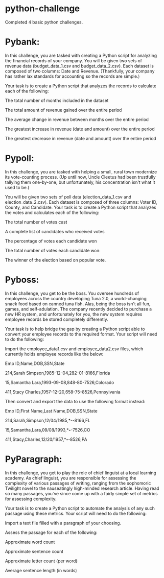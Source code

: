 # python-challenge

Completed 4 basic python challenges.

# Pybank:

In this challenge, you are tasked with creating a Python script for analyzing the financial records of your company. You will be given two sets of revenue data (budget_data_1.csv and budget_data_2.csv). Each dataset is composed of two columns: Date and Revenue. (Thankfully, your company has rather lax standards for accounting so the records are simple.)

Your task is to create a Python script that analyzes the records to calculate each of the following:

The total number of months included in the dataset

The total amount of revenue gained over the entire period

The average change in revenue between months over the entire period

The greatest increase in revenue (date and amount) over the entire period

The greatest decrease in revenue (date and amount) over the entire period

# Pypoll:

In this challenge, you are tasked with helping a small, rural town modernize its vote-counting process. (Up until now, Uncle Cleetus had been trustfully tallying them one-by-one, but unfortunately, his concentration isn't what it used to be.)

You will be given two sets of poll data (election_data_1.csv and election_data_2.csv). Each dataset is composed of three columns: Voter ID, County, and Candidate. Your task is to create a Python script that analyzes the votes and calculates each of the following:

The total number of votes cast

A complete list of candidates who received votes

The percentage of votes each candidate won

The total number of votes each candidate won

The winner of the election based on popular vote.

# Pyboss:

In this challenge, you get to be the boss. You oversee hundreds of employees across the country developing Tuna 2.0, a world-changing snack food based on canned tuna fish. Alas, being the boss isn't all fun, games, and self-adulation. The company recently decided to purchase a new HR system, and unfortunately for you, the new system requires employee records be stored completely differently.

Your task is to help bridge the gap by creating a Python script able to convert your employee records to the required format. Your script will need to do the following:

Import the employee_data1.csv and employee_data2.csv files, which currently holds employee records like the below:

Emp ID,Name,DOB,SSN,State

214,Sarah Simpson,1985-12-04,282-01-8166,Florida

15,Samantha Lara,1993-09-08,848-80-7526,Colorado

411,Stacy Charles,1957-12-20,658-75-8526,Pennsylvania


Then convert and export the data to use the following format instead:

Emp ID,First Name,Last Name,DOB,SSN,State

214,Sarah,Simpson,12/04/1985,***-**-8166,FL

15,Samantha,Lara,09/08/1993,***-**-7526,CO

411,Stacy,Charles,12/20/1957,***-**-8526,PA


# PyParagraph:

In this challenge, you get to play the role of chief linguist at a local learning academy. As chief linguist, you are responsible for assessing the complexity of various passages of writing, ranging from the sophomoric Twilight novel to the nauseatingly high-minded research article. Having read so many passages, you've since come up with a fairly simple set of metrics for assessing complexity.

Your task is to create a Python script to automate the analysis of any such passage using these metrics. Your script will need to do the following:

Import a text file filled with a paragraph of your choosing.

Assess the passage for each of the following:

Approximate word count

Approximate sentence count

Approximate letter count (per word)

Average sentence length (in words)

